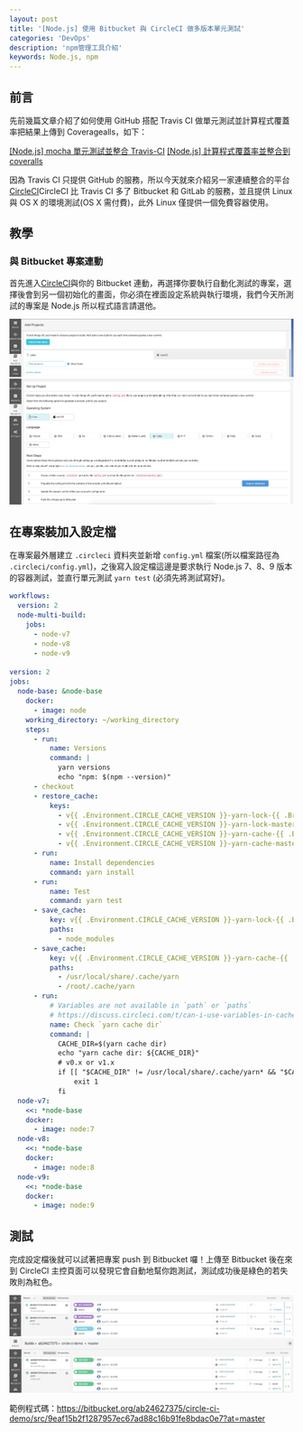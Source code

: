 ```yaml
---
layout: post
title: '[Node.js] 使用 Bitbucket 與 CircleCI 做多版本單元測試'
categories: 'DevOps'
description: 'npm管理工具介紹'
keywords: Node.js, npm
---
```


## 前言
先前幾篇文章介紹了如何使用 GitHub 搭配 Travis CI 做單元測試並計算程式覆蓋率把結果上傳到 Coveragealls，如下：

[[Node.js] mocha 單元測試並整合 Travis-CI](https://andy6804tw.github.io/2018/03/16/travis-ci-tutorial/)
[[Node.js] 計算程式覆蓋率並整合到 coveralls](https://andy6804tw.github.io/2018/03/24/coveralls-tutorial/)

因為 Travis CI 只提供 GitHub 的服務，所以今天就來介紹另一家連續整合的平台 [CircleCI](https://circleci.com/)CircleCI 比 Travis CI 多了 Bitbucket 和 GitLab 的服務，並且提供 Linux 與 OS X 的環境測試(OS X 需付費)，此外 Linux 僅提供一個免費容器使用。

## 教學

### 與 Bitbucket 專案連動
首先進入[CircleCI](https://circleci.com/)與你的 Bitbucket 連動，再選擇你要執行自動化測試的專案，選擇後會到另一個初始化的畫面，你必須在裡面設定系統與執行環境，我們今天所測試的專案是 Node.js 所以程式語言請選他。

<img src="/images/posts/devops/2018/img1070328-1.png">
<img src="/images/posts/devops/2018/img1070328-2.png">

## 在專案裝加入設定檔
在專案最外層建立 `.circleci` 資料夾並新增 `config.yml` 檔案(所以檔案路徑為 `.circleci/config.yml`)，之後寫入設定檔這邊是要求執行 Node.js 7、8、9 版本的容器測試，並直行單元測試 `yarn test` (必須先將測試寫好)。

```yml
workflows:
  version: 2
  node-multi-build:
    jobs:
      - node-v7
      - node-v8
      - node-v9

version: 2
jobs:
  node-base: &node-base
    docker:
      - image: node
    working_directory: ~/working_directory
    steps:
      - run:
          name: Versions
          command: |
            yarn versions
            echo "npm: $(npm --version)"
      - checkout
      - restore_cache:
          keys:
            - v{{ .Environment.CIRCLE_CACHE_VERSION }}-yarn-lock-{{ .Branch }}-{{ .Environment.CIRCLE_JOB }}-{{ checksum "yarn.lock" }}
            - v{{ .Environment.CIRCLE_CACHE_VERSION }}-yarn-lock-master-{{ .Environment.CIRCLE_JOB }}-{{ checksum "yarn.lock" }}
            - v{{ .Environment.CIRCLE_CACHE_VERSION }}-yarn-cache-{{ .Branch }}-{{ .Environment.CIRCLE_JOB }}
            - v{{ .Environment.CIRCLE_CACHE_VERSION }}-yarn-cache-master-{{ .Environment.CIRCLE_JOB }}
      - run:
          name: Install dependencies
          command: yarn install
      - run:
          name: Test
          command: yarn test
      - save_cache:
          key: v{{ .Environment.CIRCLE_CACHE_VERSION }}-yarn-lock-{{ .Branch }}-{{ .Environment.CIRCLE_JOB }}-{{ checksum "yarn.lock" }}
          paths:
            - node_modules
      - save_cache:
          key: v{{ .Environment.CIRCLE_CACHE_VERSION }}-yarn-cache-{{ .Branch }}-{{ .Environment.CIRCLE_JOB }}-{{ checksum "yarn.lock" }}
          paths:
            - /usr/local/share/.cache/yarn
            - /root/.cache/yarn
      - run:
          # Variables are not available in `path` or `paths`
          # https://discuss.circleci.com/t/can-i-use-variables-in-cache-paths/11393
          name: Check `yarn cache dir`
          command: |
            CACHE_DIR=$(yarn cache dir)
            echo "yarn cache dir: ${CACHE_DIR}"
            # v0.x or v1.x
            if [[ "$CACHE_DIR" != /usr/local/share/.cache/yarn* && "$CACHE_DIR" != /root/.cache/yarn/* ]]; then
                exit 1
            fi
  node-v7:
    <<: *node-base
    docker:
      - image: node:7
  node-v8:
    <<: *node-base
    docker:
      - image: node:8
  node-v9:
    <<: *node-base
    docker:
      - image: node:9
```

## 測試
完成設定檔後就可以試著把專案 push 到 Bitbucket 囉！上傳至 Bitbucket 後在來到 CircleCI 主控頁面可以發現它會自動地幫你跑測試，測試成功後是綠色的若失敗則為紅色。

<img src="/images/posts/devops/2018/img1070328-4.png">
<img src="/images/posts/devops/2018/img1070328-3.png">


範例程式碼：https://bitbucket.org/ab24627375/circle-ci-demo/src/9eaf15b2f1287957ec67ad88c16b91fe8bdac0e7?at=master

